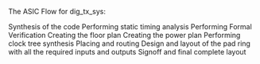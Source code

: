 The ASIC Flow for dig_tx_sys:

Synthesis of the code 
Performing static timing analysis 
Performing Formal Verification 
Creating the floor plan 
Creating the power plan 
Performing clock tree synthesis 
Placing and routing 
Design and layout of the pad ring with all the required inputs and outputs 
Signoff and final complete layout
